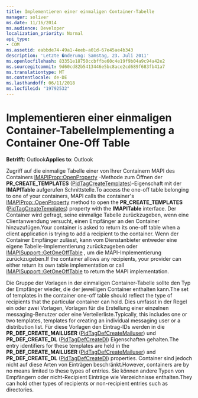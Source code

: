 ```yaml
---
title: Implementieren einer einmaligen Container-Tabelle
manager: soliver
ms.date: 11/16/2014
ms.audience: Developer
localization_priority: Normal
api_type:
- COM
ms.assetid: eabbde74-49a1-4eeb-a01d-67e45ae4b343
description: 'Letzte �nderung: Samstag, 23. Juli 2011'
ms.openlocfilehash: 83351e18750ccbffbe60c4e19f9b04a9c94a42e2
ms.sourcegitcommit: 9d60cd82b5413446e5bc8ace2cd689f683fb41a7
ms.translationtype: MT
ms.contentlocale: de-DE
ms.lasthandoff: 06/11/2018
ms.locfileid: "19792532"
---
```

# <a name="implementing-a-container-one-off-table"></a><span data-ttu-id="97234-103">Implementieren einer einmaligen Container-Tabelle</span><span class="sxs-lookup"><span data-stu-id="97234-103">Implementing a Container One-Off Table</span></span>

  
  
<span data-ttu-id="97234-104">**Betrifft**: Outlook</span><span class="sxs-lookup"><span data-stu-id="97234-104">**Applies to**: Outlook</span></span> 
  
<span data-ttu-id="97234-105">Zugriff auf die einmalige Tabelle einer von Ihrer Containern MAPI des Containers [IMAPIProp::OpenProperty](imapiprop-openproperty.md) -Methode zum Öffnen der **PR_CREATE_TEMPLATES** ([PidTagCreateTemplates](pidtagcreatetemplates-canonical-property.md))-Eigenschaft mit der **IMAPITable** aufgerufen Schnittstelle.</span><span class="sxs-lookup"><span data-stu-id="97234-105">To access the one-off table belonging to one of your containers, MAPI calls the container's [IMAPIProp::OpenProperty](imapiprop-openproperty.md) method to open the **PR_CREATE_TEMPLATES** ([PidTagCreateTemplates](pidtagcreatetemplates-canonical-property.md)) property with the **IMAPITable** interface.</span></span> <span data-ttu-id="97234-106">Der Container wird gefragt, seine einmalige Tabelle zurückzugeben, wenn eine Clientanwendung versucht, einen Empfänger an den Container hinzuzufügen.</span><span class="sxs-lookup"><span data-stu-id="97234-106">Your container is asked to return its one-off table when a client application is trying to add a recipient to the container.</span></span> <span data-ttu-id="97234-107">Wenn der Container Empfänger zulässt, kann vom Dienstanbieter entweder eine eigene Tabelle-Implementierung zurückzugeben oder [IMAPISupport::GetOneOffTable](imapisupport-getoneofftable.md) , um die MAPI-Implementierung zurückzugeben.</span><span class="sxs-lookup"><span data-stu-id="97234-107">If the container allows any recipients, your provider can either return its own table implementation or call [IMAPISupport::GetOneOffTable](imapisupport-getoneofftable.md) to return the MAPI implementation.</span></span> 
  
<span data-ttu-id="97234-108">Die Gruppe der Vorlagen in der einmaligen Container-Tabelle sollte den Typ der Empfänger wieder, die der jeweiligen Container enthalten kann.</span><span class="sxs-lookup"><span data-stu-id="97234-108">The set of templates in the container one-off table should reflect the type of recipients that the particular container can hold.</span></span> <span data-ttu-id="97234-109">Dies umfasst in der Regel ein oder zwei Vorlagen, Vorlagen für die Erstellung einer einzelnen messaging-Benutzer oder eine Verteilerliste.</span><span class="sxs-lookup"><span data-stu-id="97234-109">Typically, this includes one or two templates, templates for creating an individual messaging user or a distribution list.</span></span> <span data-ttu-id="97234-110">Für diese Vorlagen den Eintrag-IDs werden in die **PR_DEF_CREATE_MAILUSER** ([PidTagDefCreateMailuser](pidtagdefcreatemailuser-canonical-property.md)) und **PR_DEF_CREATE_DL** ([PidTagDefCreateDl](pidtagdefcreatedl-canonical-property.md)) Eigenschaften gehalten.</span><span class="sxs-lookup"><span data-stu-id="97234-110">The entry identifiers for these templates are held in the **PR_DEF_CREATE_MAILUSER** ([PidTagDefCreateMailuser](pidtagdefcreatemailuser-canonical-property.md)) and **PR_DEF_CREATE_DL** ([PidTagDefCreateDl](pidtagdefcreatedl-canonical-property.md)) properties.</span></span> <span data-ttu-id="97234-111">Container sind jedoch nicht auf diese Arten von Einträgen beschränkt.</span><span class="sxs-lookup"><span data-stu-id="97234-111">However, containers are by no means limited to these types of entries.</span></span> <span data-ttu-id="97234-112">Sie können andere Typen von Empfängern oder nicht-Recipient Einträge wie Verzeichnisse enthalten.</span><span class="sxs-lookup"><span data-stu-id="97234-112">They can hold other types of recipients or non-recipient entries such as directories.</span></span> 
  

